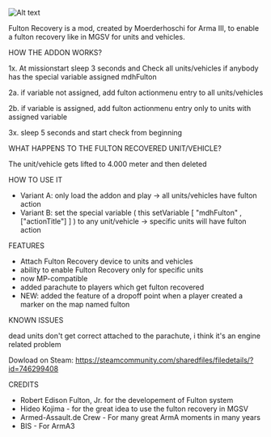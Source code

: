  ![Alt text](https://images.steamusercontent.com/ugc/2500151322111054971/34B23C808231D6860FD56FF67A350FD1585094AF/)

Fulton Recovery is a mod, created by Moerderhoschi for Arma III, to enable a fulton recovery like in MGSV for units and vehicles.

HOW THE ADDON WORKS?

1x. At missionstart sleep 3 seconds and Check all units/vehicles if anybody has the special variable assigned mdhFulton

2a. if variable not assigned, add fulton actionmenu entry to all units/vehicles

2b. if variable is assigned, add fulton actionmenu entry only to units with assigned variable

3x. sleep 5 seconds and start check from beginning

WHAT HAPPENS TO THE FULTON RECOVERED UNIT/VEHICLE?

The unit/vehicle gets lifted to 4.000 meter and then deleted

HOW TO USE IT
- Variant A: only load the addon and play -> all units/vehicles have fulton action
- Variant B: set the special variable ( this setVariable [ "mdhFulton" , ["actionTitle"] ] ) to any unit/vehicle -> specific units will have fulton action

FEATURES
- Attach Fulton Recovery device to units and vehicles
- ability to enable Fulton Recovery only for specific units
- now MP-compatible
- added parachute to players which get fulton recovered
- NEW: added the feature of a dropoff point when a player created a marker on the map named fulton

KNOWN ISSUES

dead units don't get correct attached to the parachute, i think it's an engine related problem

Dowload on Steam: https://steamcommunity.com/sharedfiles/filedetails/?id=746299408

CREDITS
- Robert Edison Fulton, Jr. for the developement of Fulton system
- Hideo Kojima - for the great idea to use the fulton recovery in MGSV
- Armed-Assault.de Crew - For many great ArmA moments in many years
- BIS - For ArmA3

